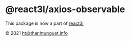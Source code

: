 @react3l/axios-observable
=========================

This package is now a part of [react3l](https://github.com/react3l/react3l)

&copy; 2021 [ht@thanhtunguet.info](mailto:<ht@thanhtunguet.info>)
